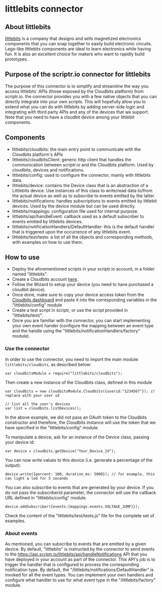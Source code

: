 # littlebits connector
## About littlebits
[littlebits](http://littlebits.cc/) is a company that designs and sells magnetized electronics components 
that you can snap together to easily build electronic circuits. Lego-like littlebits components are ideal to learn 
electronics while having fun. It is also an excellent choice for makers who want to rapidly build prototypes.

## Purpose of the scriptr.io connector for littlebits
The purpose of this connector is to simplify and streamline the way you access littlebits' APIs (those exposed by
the Cloudbits platform) from scriptr.io. the connector provides you with a few native objects that you can directly 
integrate into your own scripts. This will hopefully allow you to extend what you can do with littlebits by adding 
server-side logic and integrating with third party APIs and any of the devices that we support.
Note that you need to have a cloudbit device among your littlebit components.

## Components
- littlebits/cloudbits: the main entry point to communicate with the Cloudbits platform's APIs
- littlebits/cloudbitsClient: generic http client that handles the communication between scriptr.io and the Cloudbits platform. 
Used by cloudbits, devices and notifications.
- littlebits/config: used to configure the connector, mainly with littlebits data.
- littlebits/device: contains the Device class that is an abstraction of a Littlebits device.  Use instances of this class
to write/read data to/from the actual device as well as to subscribe to events emitted by the latter. 
- littlebits/notifications: handles subscriptions to events emitted by littlebit devices. Used by the device module 
but can be used directly.
- littlebits/mappings: configuration file used for internal purpose.
- littlebits/api/handleEvent: callback used as a default subscriber to events emitted by littlebits devices. 
- littlebits/notificationHandlers/DefaultHandler: this is the default handler that is triggered upon the occurrence of any
littlebits event.
- littlebits/test/tests: a list of all the objects and corresponding methods, with examples on how to use them.


## How to use
- Deploy the aforementioned scripts in your scriptr.io account, in a folder named "littlebits".
- Create a Cloudbits account [here](http://littlebits.cc/cloudstart).
- Follow the Wizard to setup your device (you need to have purchased a cloudbit device).
- Once done, make sure to copy your device access token from the [Cloudbits dashboard](http://control.littlebitscloud.cc/)
and paste it into the corresponding variables in the "littlebits/config" module
- Create a test script in scriptr, or use the script provided in "littlebits/test/". 
- Once you are familiar with the connector, you can start implementing your own event hander (configure the mapping
between an event type and the handle using the "littlebits/notificationHandlers/factory" module).


### Use the connector

In order to use the connector, you need to import the main module: ```littlebits/cloudbits```, as described below:
```
var cloudbitsModule = require("littlebits/cloudbits");
```
Then create a new instance of the Cloudbits class, defined in this module 
```
var cloudbits = new cloudbitsModule.Cloudbits({userid:"1234567"}); // replace with your user id

// list all the user's devices
var list = cloudbits.listDevices();
```
In the above example, we did not pass an OAuth token to the Cloudbits constructor and therefore, the
Cloudbits instance will use the token that we have specified in the "littlebits/config" module.

To manipulate a device, ask for an instance of the Device class, passing your device id:
```
var device = cloudbits.getDevice("Your_Device_Id");
```
You can now write values to this device (i.e. generate a percentage of the output):
```
device.write({percent: 100, duration_ms: 5000}); // for example, this can light a led for 5 seconds
```
You can also subscribe to events that are generated by your device. If you do not pass the 
subscriberId parameter, the connector will use the callback URL defined in "littlebits/config" module.
```
device.addSubscriber({events:[mappings.events.VOLTAGE_JUMP]});
```
Check the content of the "littlebits/test/tests.js" file for the complete set of examples.

### About events
As mentioned, you can subscribe to events that are emitted by a given device.
By default, "littlebits" is instructed by the connector to send events to the https://api.scriptr.io/littlebits/api/handleNotifications API 
that you have deployed in your account as part of the connector. 
This API's job is to trigger the handler that is configured to process the corresponding notification type.
By default, the "/littlebits/notifications/DefaultHandler" is invoked for all the event types. 
You can implement your own handlers and configure what handler to use for what event type in the "/littlebits/factory" module.

